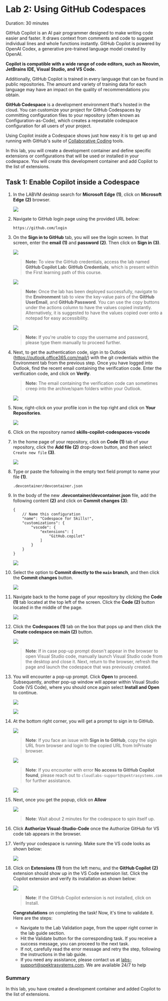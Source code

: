 #  Lab 2: Using GitHub Codespaces
Duration: 30 minutes

GitHub Copilot is an AI pair programmer designed to make writing code easier and faster. It draws context from comments and code to suggest individual lines and whole functions instantly. GitHub Copilot is powered by OpenAI Codex, a generative pre-trained language model created by OpenAI.

**Copilot is compatible with a wide range of code editors, such as Neovim, JetBrains IDE, Visual Studio, and VS Code.**

Additionally, GitHub Copilot is trained in every language that can be found in public repositories. The amount and variety of training data for each language may have an impact on the quality of recommendations you obtain.

**GitHub Codespace** is a development environment that's hosted in the cloud. You can customize your project for GitHub Codespaces by committing configuration files to your repository (often known as Configuration-as-Code), which creates a repeatable codespace configuration for all users of your project.

Using Copilot inside a Codespace shows just how easy it is to get up and running with GitHub's suite of [Collaborative Coding](https://github.com/features#features-collaboration) tools.

In this lab, you will create a development container and define specific extensions or configurations that will be used or installed in your codespace. You will create this development container and add Copilot to the list of extensions.

## Task 1: Enable Copilot inside a Codespace

1. In the LABVM desktop search for **Microsoft Edge** **(1)**, click on **Microsoft Edge** **(2)** browser.

   ![](../media/Edge.png)

1. Navigate to GitHub login page using the provided URL below:
   ```
   https://github.com/login
   ```
   
1. On the **Sign in to GitHub** tab, you will see the login screen. In that screen, enter the  **email** **(1)** and **password** **(2)**. Then click on **Sign in** **(3)**. 

   ![](../media/github-login.png)

    >**Note:** To view the GitHub credentials, access the lab named **GitHub Copilot Lab: GitHub Credentials**, which is present within the First learning path of this course.

      ![](../media/credsfile.png)

   >**Note:** Once the lab has been deployed successfully, navigate to the **Environment** tab to view the key-value pairs of the **GitHub UserEmail**, and **GitHub Password**. You can use the copy buttons under the actions column to have the values copied instantly. Alternatively, it is suggested to have the values copied over onto a notepad for easy accessibility. 

     ![](../media/envt12.png)

   >**Note:** If you're unable to copy the username and password, please type them manually to proceed further.
          
1. Next, to get the authentication code, sign in to Outlook (https://outlook.office365.com/mail/) with the git credentials within the Environment tab from the previous step. Once you have logged into Outlook, find the recent email containing the verification code. Enter the verification code, and click on **Verify**.

   >**Note:** The email containing the verification code can sometimes creep into the archive/spam folders within your Outlook.

   ![](../media/authgit.png)

1. Now, right-click on your profile icon in the top right and click on **Your Repositories**.
    
   ![](../media/l2.2.png)

1. Click on the repository named **skills-copilot-codespaces-vscode**

1. In the home page of your repository, click on **Code** **(1)** tab of your repository, click the **Add file** **(2)** drop-down button, and then select `Create new file` **(3)**.

    ![](../media/dp1.png)

1. Type or paste the following in the empty text field prompt to name your file **(1)**.

   ```
   .devcontainer/devcontainer.json
   ```

1. In the body of the new **.devcontainer/devcontainer.json** file, add the following content **(2)** and click on **Commit changes** **(3)**:

   ```
   {
       // Name this configuration
       "name": "Codespace for Skills!",
       "customizations": {
           "vscode": {
               "extensions": [
                   "GitHub.copilot"
               ]
           }
       }
   }
   ```

   ![](../media/dp2.png)
   
1. Select the option to **Commit directly to the `main` branch**, and then click the **Commit changes** button.

   ![](../media/commit-file.png)


1. Navigate back to the home page of your repository by clicking the **Code** **(1)** tab located at the top left of the screen. Click the **Code** **(2)** button located in the middle of the page.

   ![](../media/dp3.png)

1. Click the **Codespaces (1)** tab on the box that pops up and then click the **Create codespace on main (2)** button.

   ![](../media/dp4.png)

   >**Note**: If in case pop-up prompt doesn't appear in the browser to open Visual Studio code, manually launch Visual Studio code from the desktop and close it. Next, return to the browser, refresh the page and launch the codespace that was previously created.

1. You will encounter a pop-up prompt. Click **Open** to proceed. Subsequently, another pop-up window will appear within Visual Studio Code (VS Code), where you should once again select **Install and Open** to continue.

   ![](../media/open.png)

   ![](../media/codespaces.png)

1. At the bottom right corner, you will get a prompt to sign in to GitHub.

   ![](../media/signingit.png)

   > **Note**: If you face an issue with **Sign in to GitHub**, copy the sigin URL from browser and login to the copied URL from InPrivate browser.
 
      ![](../media/private.png)

   > **Note**: If you encounter with error **No access to GitHub Copilot found**, please reach out to `cloudlabs-support@spektrasystems.com` for further assistance.
 
      ![](../media/3.png)

1. Next, once you get the popup, click on **Allow**

   ![](../media/allow.png)

   >**Note**: Wait about 2 minutes for the codespace to spin itself up.

1. Click **Authorize Visual-Studio-Code** once the Authorize GitHub for VS code tab appears in the browser.

1. Verify your codespace is running. Make sure the VS code looks as shown below:

   ![](../media/loaded-repo.png)

1. Click on **Extensions** **(1)** from the left menu, and the **GitHub Copilot** **(2)** extension should show up in the VS Code extension list. Click the Copilot extension and verify its installation as shown below:

   ![](../media/verify-copilot.png)

   >**Note**: If the GitHub Copilot extension is not installed, click on Install.

   <validation step="b0ab17d5-7156-4131-b95c-c70529613eab" />
   
   **Congratulations** on completing the task! Now, it's time to validate it. Here are the steps:
   - Navigate to the Lab Validation page, from the upper right corner in the lab guide section.
   - Hit the Validate button for the corresponding task. If you receive a success message, you can proceed to the next task. 
   - If not, carefully read the error message and retry the step, following the instructions in the lab guide.
   - If you need any assistance, please contact us at labs-support@spektrasystems.com. We are available 24/7 to help
 
### Summary

In this lab, you have created a development container and added Copilot to the list of extensions.
